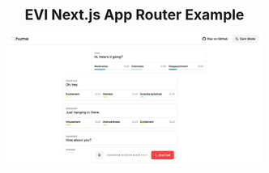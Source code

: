 <div align="center">
  
  <h1>EVI Next.js App Router Example</h1>
</div>

![preview.png](preview.png)


